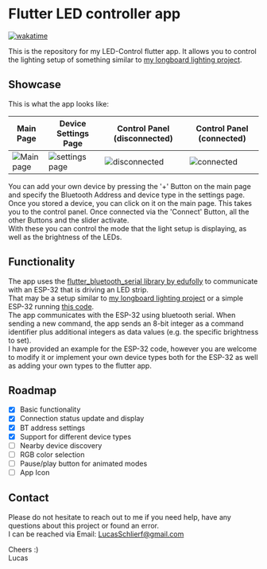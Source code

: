 # Flutter LED controller app

[![wakatime](https://wakatime.com/badge/user/ee0b2e88-680b-47cf-ba7c-afd0e1637329/project/7ad04104-14cf-4a65-8aad-b4430038226b.svg)](https://wakatime.com/badge/user/ee0b2e88-680b-47cf-ba7c-afd0e1637329/project/7ad04104-14cf-4a65-8aad-b4430038226b)

This is the repository for my LED-Control flutter app. It allows you to control the lighting setup of something similar to [my longboard lighting project](https://github.com/LSchlierf/Glowboard-Bluetooth).

## Showcase

This is what the app looks like:

| Main Page | Device Settings Page | Control Panel (disconnected) | Control Panel (connected) |
| --- | --- | --- | --- |
![Main page](https://i.imgur.com/heEwVCA.jpeg) | ![settings page](https://i.imgur.com/aT0kZM4.jpeg) | ![disconnected](https://i.imgur.com/htGTRsB.jpeg) | ![connected](https://i.imgur.com/xO44uEt.jpeg) |

You can add your own device by pressing the '+' Button on the main page and specify the Bluetooth Address and device type in the settings page. Once you stored a device, you can click on it on the main page. This takes you to the control panel. Once connected via the 'Connect' Button, all the other Buttons and the slider activate.  
With these you can control the mode that the light setup is displaying, as well as the brightness of the LEDs.

## Functionality

The app uses the [flutter_bluetooth_serial library by edufolly](https://github.com/edufolly/flutter_bluetooth_serial) to communicate with an ESP-32 that is driving an LED strip.  
That may be a setup similar to [my longboard lighting project](https://github.com/LSchlierf/Glowboard-Bluetooth) or a simple ESP-32 running [this code](example/LED-Controller.ino).  
The app communicates with the ESP-32 using bluetooth serial. When sending a new command, the app sends an 8-bit integer as a command identifier plus additional integers as data values (e.g. the specific brightness to set).  
I have provided an example for the ESP-32 code, however you are welcome to modify it or implement your own device types both for the ESP-32 as well as adding your own types to the flutter app.

## Roadmap

- [x] Basic functionality
- [x] Connection status update and display
- [x] BT address settings
- [x] Support for different device types
- [ ] Nearby device discovery
- [ ] RGB color selection
- [ ] Pause/play button for animated modes
- [ ] App Icon

## Contact

Please do not hesitate to reach out to me if you need help, have any questions about this project or found an error.  
I can be reached via Email: [LucasSchlierf@gmail.com](mailto:LucasSchlierf@gmail.com)

Cheers :)  
Lucas
